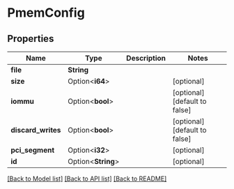 # PmemConfig

## Properties

Name | Type | Description | Notes
------------ | ------------- | ------------- | -------------
**file** | **String** |  | 
**size** | Option<**i64**> |  | [optional]
**iommu** | Option<**bool**> |  | [optional][default to false]
**discard_writes** | Option<**bool**> |  | [optional][default to false]
**pci_segment** | Option<**i32**> |  | [optional]
**id** | Option<**String**> |  | [optional]

[[Back to Model list]](../README.md#documentation-for-models) [[Back to API list]](../README.md#documentation-for-api-endpoints) [[Back to README]](../README.md)


